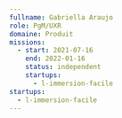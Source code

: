 ```yaml
---
fullname: Gabriella Araujo
role: PgM/UXR
domaine: Produit
missions:
  - start: 2021-07-16
    end: 2022-01-16
    status: independent
    startups:
      - l-immersion-facile
startups:
  - l-immersion-facile
---
```

